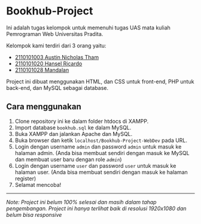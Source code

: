 # Bookhub-Project

Ini adalah tugas kelompok untuk memenuhi tugas UAS mata kuliah Pemrograman Web Universitas Pradita.

Kelompok kami terdiri dari 3 orang yaitu:

- [2110101003 Austin Nicholas Tham](https://github.com/AustinNick)
- [2110101020 Hansel Ricardo](https://github.com/HanselRicardo)
- [2110101028 Mandalan](https://github.com/omniset)

Project ini dibuat menggunakan HTML, dan CSS untuk front-end, PHP untuk back-end, dan MySQL sebagai database.

## Cara menggunakan

1. Clone repository ini ke dalam folder htdocs di XAMPP.
2. Import database `bookhub.sql` ke dalam MySQL.
3. Buka XAMPP dan jalankan Apache dan MySQL.
4. Buka browser dan ketik `localhost/Bookhub-Project-WebDev` pada URL.
5. Login dengan username `admin` dan password `admin` untuk masuk ke halaman admin. (Anda bisa membuat sendiri dengan masuk ke MySQL dan membuat user baru dengan role *`admin`*)
6. Login dengan username `user` dan password `user` untuk masuk ke halaman user. (Anda bisa membuat sendiri dengan masuk ke halaman register)
7. Selamat mencoba!

---

*Note: Project ini belum 100% selesai dan masih dalam tahap pengembangan. Project ini hanya terlihat baik di resolusi 1920x1080 dan belum bisa responsive*
